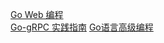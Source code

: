 
[Go Web 编程](http://localhost:9090/?url_long=111&url_long=222)   
[Go-gRPC 实践指南](https://www.golang123.com/book/36?chapterID=857)
[Go语言高级编程](https://legacy.gitbook.com/book/chai2010/advanced-go-programming-book/details)
